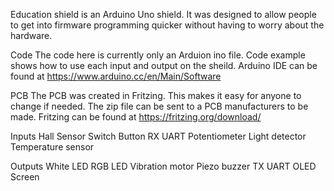 Education shield is an Arduino Uno shield. It was designed to allow people to get into firmware programming quicker without having to worry about the hardware. 

Code
The code here is currently only an Arduion ino file. Code example shows how to use each input and output on the sheild. 
Arduino IDE can be found at https://www.arduino.cc/en/Main/Software

PCB
The PCB was created in Fritzing. This makes it easy for anyone to change if needed. The zip file can be sent to a PCB manufacturers to be made. 
Fritzing can be found at https://fritzing.org/download/

Inputs
Hall Sensor
Switch
Button
RX UART
Potentiometer
Light detector
Temperature sensor

Outputs
White LED
RGB LED
Vibration motor
Piezo buzzer
TX UART
OLED Screen
